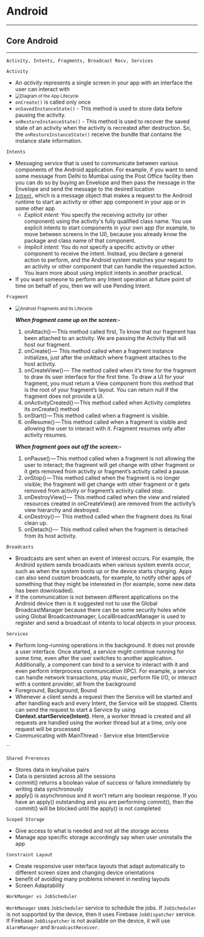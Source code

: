 # **Android**

---

## Core Android

---

`Activity, Intents, Fragments, Broadcast Recv, Services`

 `Activity`

- An *activity* represents a single screen in your app with an interface the user can interact with
- <img src="https://google-developer-training.github.io/android-developer-fundamentals-course-concepts-v2/images/2-2-c-activity-lifecycle-and-state/basic-lifecycle.png" alt=" Diagram of the App Lifecycle" style="zoom: 80%;" />
- `onCreate()` is called only once
- `onSavedInstanceState()` - This method is used to store data before pausing the activity.
- `onRestoreInstanceState()` - This method is used to recover the saved  state of an activity when the activity is recreated after destruction.  So, the `onRestoreInstanceState()` receive the bundle that contains the  instance state information.

`Intents`

- Messaging service that is used to communicate between various components of the Android application. For example, if you want to send some  message from Delhi to Mumbai using the Post Office facility then you can do so by buying an Envelope and then pass the message in the Envelope  and send the message to the desired location
- [`Intent`](https://developer.android.com/reference/android/content/Intent.html), which is a message object that makes a request to the Android runtime  to start an activity or other app component in your app or in some other app
  - *Explicit intent:* You specify the receiving activity (or  other component) using the activity's fully qualified class name. You  use explicit intents to start components in your own app (for example,  to move between screens in the UI), because you already know the package and class name of that component.
  - *Implicit intent:* You do *not* specify a specific  activity or other component to receive the intent. Instead, you declare a general action to perform, and the Android system matches your request  to an activity or other component that can handle the requested action.  You learn more about using implicit intents in another practical.
- If you want someone to perform any Intent operation at future point of time on behalf of you, then we will use Pending Intent.

`Fragment`

- <img src="https://s3.ap-south-1.amazonaws.com/mindorks-server-uploads/android_fragments_lifecycle_mindorks_image.png" alt="Android  Fragments and its Lifecycle" style="zoom: 80%;" />

  ***When fragment come up on the screen:-***

  1. onAttach() — This method called first, To know that our fragment has been attached to an  activity. We are passing the Activity that will host our fragment. 
  2. onCreate() —  This method called when a fragment instance initializes, just after the onAttach where fragment attaches to the host activity.
  3. onCreateView() —  The method called when it’s time for the fragment to draw its user  interface for the first time. To draw a UI for your fragment, you must  return a View component from this method that is the root of your  fragment’s layout. You can return null if the fragment does not provide a UI.
  4. onActivityCreated() — This method called when Activity completes its onCreate() method
  5. onStart() — This method called when a fragment is visible.
  6. onResume() — This method called when a fragment is visible and allowing the user to  interact with it. Fragment resumes only after activity resumes.

  ***When fragment goes out off the screen:-***

  1. onPause() — This method called when a fragment is not allowing the user to interact; the fragment will get change with other fragment or it gets removed from  activity or fragment’s activity called a pause.
  2. onStop() — This  method called when the fragment is no longer visible; the fragment will  get change with other fragment or it gets removed from activity or  fragment’s activity called stop.
  3. onDestroyView() —  This method  called when the view and related resources created in onCreateView() are removed from the activity’s view hierarchy and destroyed.
  4. onDestroy() —  This method called when the fragment does its final clean up.
  5. onDetach() —  This method called when the fragment is detached from its host activity.

`Broadcasts`

-  Broadcasts are sent when an event of interest occurs. For example, the Android system sends broadcasts when various system events occur, such as when the system boots up or the device starts charging. Apps can also send custom broadcasts, for example, to notify other apps of something that they might be interested in (for example, some new data has been downloaded).
- If the communication is not between different applications on the  Android device then is it suggested not to use the Global  BroadcastManager because there can be some security holes while using  Global Broadcastmanager, LocalBroadcastManager is used to  register and send a broadcast of intents to local objects in your process.

`Services`

- Perform long-running operations in the background. It does not provide a user interface. Once started, a service might continue running for some time, even after the user switches to another application. Additionally, a component can bind to a service to interact with it and even perform interprocess communication (IPC). For example, a service can handle network transactions, play music, perform file I/O, or interact with a content provider, all from the background
- Foreground, Background, Bound
- Whenever a client sends a request then the Service will be started and  after handling each and every Intent, the Service will be stopped.  Clients can send the request to start a Service by using **Context.startService(Intent)**. Here, a worker thread is created and all requests are handled using the worker thread but at a time, only one request will be processed
- Communicating with MainThread - Service else IntentService

``

`Shared Prerences`

- Stores data in key/value pairs
- Data is persisted across all the sessions
- commit() returns a boolean value of success or failure immediately by writing data synchronously
- apply() is asynchronous and it won't return any boolean response. If you have an apply() outstanding and you are performing commit(), then  the commit() will be blocked until the apply() is not completed

`Scoped Storage`

- Give access to what is needed and not all the storage access
- Manage app specific storage accordingly say when user uninstalls the app

`Constraint Layout`

- Create responsive user interface layouts that adapt automatically to different screen sizes and changing device orientations
- benefit of avoiding many problems inherent in nesting layouts
- Screen Adaptability

`WorkManger vs JobScheduler`

`WorkManager` uses `JobScheduler` service to schedule the jobs. If `JobScheduler` is not supported by the device, then it uses Firebase `JobDispatcher` service. If Firebase `JobDispatcher` is not available on the device, it will use `AlarmManager` and `BroadcastReceiver`.